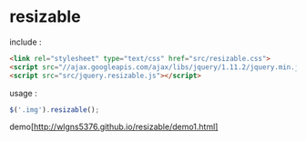 resizable
=========

include :
```html
<link rel="stylesheet" type="text/css" href="src/resizable.css">
<script src="//ajax.googleapis.com/ajax/libs/jquery/1.11.2/jquery.min.js"></script>
<script src="src/jquery.resizable.js"></script>
```

usage :
```javascript
$('.img').resizable();
```
demo[http://wlgns5376.github.io/resizable/demo1.html]
